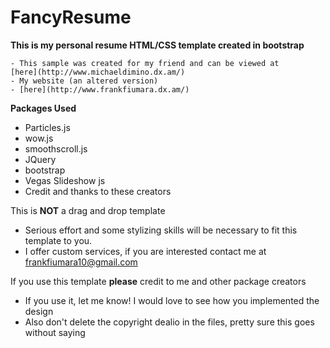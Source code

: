 # FancyResume
**This is my personal resume HTML/CSS template created in bootstrap**
```
- This sample was created for my friend and can be viewed at 
[here](http://www.michaeldimino.dx.am/)
- My website (an altered version)
- [here](http://www.frankfiumara.dx.am/)
```
**Packages Used**
- Particles.js
- wow.js
- smoothscroll.js
- JQuery
- bootstrap
- Vegas Slideshow js
- Credit and thanks to these creators

This is **NOT** a drag and drop template
- Serious effort and some stylizing skills will be necessary to fit this template to you.
- I offer custom services, if you are interested contact me at frankfiumara10@gmail.com

If you use this template **please** credit to me and other package creators
- If you use it, let me know! I would love to see how you implemented the design
- Also don't delete the copyright dealio in the files, pretty sure this goes without saying
